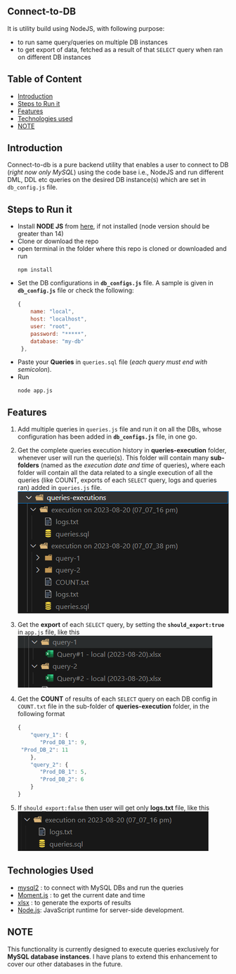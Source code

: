 ## Connect-to-DB

It is utility build using NodeJS, with following purpose:

- to run same query/queries on multiple DB instances
- to get export of data, fetched as a result of that `SELECT` query when ran on different DB instances

## Table of Content

* [Introduction](#introduction)
* [Steps to Run it](#steps-to-run-it)
* [Features](#features)
* [Technologies used](#technologies-used)
* [NOTE](#notes)

## Introduction

Connect-to-db is a pure backend utility that enables a user to connect to DB (*right now only MySQL*) using the code base i.e., NodeJS and run different DML, DDL etc queries on the desired DB instance(s) which are set in `db_config.js` file.

## Steps to Run it

- Install **NODE JS** from [here](https://nodejs.org/en/download), if not installed (node version should be greater than 14)
- Clone or download the repo
- open terminal in the folder where this repo is cloned or downloaded and run
  ```
  npm install
  ```
- Set the DB configurations in **`db_configs.js`** file. A sample is given in **`db_config.js`** file or check the following:
  ```javascript
  {
      name: "local",
      host: "localhost",
      user: "root",
      password: "*****",
      database: "my-db"
   },
  ```
- Paste your **Queries** in `queries.sql` file (*each query must end with semicolon*).
- Run
  ```
  node app.js
  ```

## Features

1. Add multiple queries in `queries.js` file and run it on all the DBs, whose configuration has been added in **`db_configs.js`** file, in one go.
2. Get the complete queries execution history in **queries-execution** folder, whenever user will run the querie(s). This folder will contain many **sub-folders** (named as the *execution date and time* of queries)**,** where each folder will contain all the data related to a single execution of all the queries (like COUNT, exports of each `SELECT` query, logs and queries ran) added in `queries.js` file.
   ![1692542899360](image/README/1692542899360.png)
3. Get the **export** of each `SELECT` query, by setting the **`should_export:true`** in `app.js` file, like this![1692542184880](image/README/1692542184880.png)
4. Get the **COUNT** of results of each `SELECT` query on each DB config in `COUNT.txt` file in the sub-folder of **queries-execution** folder, in the following format

   ```javascript
   {
       "query_1": {
          "Prod_DB_1": 9,
   	"Prod_DB_2": 11
       },
       "query_2": {
          "Prod_DB_1": 5,
          "Prod_DB_2": 6
       }
   }
   ```
5. If `should_export:false` then user will get only **logs.txt** file, like this
   ![1692543036771](image/README/1692543036771.png)

## Technologies Used

* [mysql2](npmjs.com/package/mysql2) : to connect with MySQL DBs and run the queries
* [Moment.js](https://momentjs.com/) : to get the current date and time
* [xlsx](https://www.npmjs.com/package/xlsx) : to generate the exports of results
* [Node.js](https://nodejs.org/en): JavaScript runtime for server-side development.

## NOTE

This functionality is currently designed to execute queries exclusively for **MySQL database instances**. I have plans to extend this enhancement to cover our other databases in the future.
